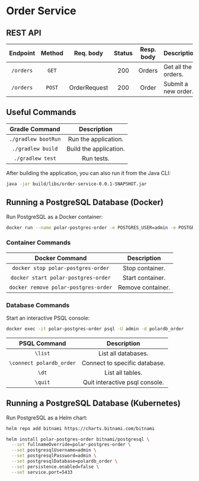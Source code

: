 # Order Service

## REST API

| Endpoint	      | Method   | Req. body    | Status | Resp. body     | Description    		   	         |
|:---------------:|:--------:|:------------:|:------:|:--------------:|:---------------------------------|
| `/orders`       | `GET`    |              | 200    | Orders         | Get all the orders.              |
| `/orders`       | `POST`   | OrderRequest | 200    | Order          | Submit a new order.              |

## Useful Commands

| Gradle Command	   | Description            |
|:--------------------:|:----------------------:|
| `./gradlew bootRun`  | Run the application.   |
| `./gradlew build`    | Build the application. |
| `./gradlew test`     | Run tests.              

After building the application, you can also run it from the Java CLI:

```bash
java -jar build/libs/order-service-0.0.1-SNAPSHOT.jar
```

## Running a PostgreSQL Database (Docker)

Run PostgreSQL as a Docker container:

```bash
docker run --name polar-postgres-order -e POSTGRES_USER=admin -e POSTGRES_PASSWORD=admin -e POSTGRES_DB=polardb_order -p 5433:5432 -d postgres:13
```

### Container Commands

| Docker Command	              | Description       |
|:-------------------------------:|:-----------------:|
| `docker stop polar-postgres-order`   | Stop container.   |
| `docker start polar-postgres-order`  | Start container.  |
| `docker remove polar-postgres-order` | Remove container. |

### Database Commands

Start an interactive PSQL console:

```bash
docker exec -it polar-postgres-order psql -U admin -d polardb_order
```

| PSQL Command	             | Description                    |
|:--------------------------:|:------------------------------:|
| `\list`                    | List all databases.            |
| `\connect polardb_order`   | Connect to specific database.  |
| `\dt`                      | List all tables.               |
| `\quit`                    | Quit interactive psql console. |

## Running a PostgreSQL Database (Kubernetes)

Run PostgreSQL as a Helm chart:

```bash
helm repo add bitnami https://charts.bitnami.com/bitnami
```

```bash
helm install polar-postgres-order bitnami/postgresql \
  --set fullnameOverride=polar-postgres-order \
  --set postgresqlUsername=admin \
  --set postgresqlPassword=admin \
  --set postgresqlDatabase=polardb_order \
  --set persistence.enabled=false \
  --set service.port=5433
```
